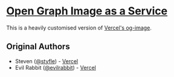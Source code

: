 # [Open Graph Image as a Service](https://og-image.vercel.app)

This is a heavily customised version of [Vercel's og-image](https://github.com/vercel/).

## Original Authors

- Steven ([@styfle](https://twitter.com/styfle)) - [Vercel](https://vercel.com)
- Evil Rabbit ([@evilrabbit](https://twitter.com/evilrabbit_)) - [Vercel](https://vercel.com)
